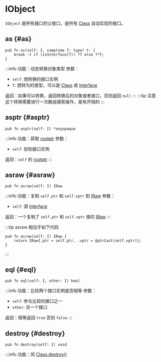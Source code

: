 # IObject
`IObject` 是所有接口的父接口，是所有 [Class](principle#term) 自动实现的接口。

## as {#as}
```zig
pub fn as(self: I, comptime T: type) t: {
    break :t if (isInterface(T)) ?T else ?*T;
}
```
:::info 功能：动态转换对象类型
参数：
- `self`: 想转换的接口实例
- `T`: 想转为的类型，可以是 [Class](principle#term) 或 [Interface](principle#term)

返回：如果可以转换，返回转换后的对象或者接口，否则返回 `null`
:::
:::tip 注意
这个转换需要进行一次数组搜索操作，是有开销的
:::

## asptr {#asptr}
```zig
pub fn asptr(self: I) *anyopaque
```
:::info 功能：获取 [rootptr](principle#term)
参数：
- `self`: 目标接口实例

返回：`self` 的 [rootptr](principle#term)
:::

## asraw {#asraw}
```zig
pub fn asraw(self: I) IRaw
```
:::info 功能：复制 `self.ptr` 和 `self.vptr` 到 [IRaw](iraw)
参数：
- `self`: 源 [Interface](principle#term)

返回：一个复制了 `self.ptr` 和 `self.vptr` 值的 [IRaw](iraw)
:::

:::tip asraw 相当于如下代码
```zig
pub fn asraw(self: I) IRaw {
    return IRaw{.ptr = self.ptr, .vptr = @ptrCast(self.vptr)};
}
```
:::

## eql {#eql}
```zig
pub fn eql(self: I, other: I) bool
```
:::info 功能：比较两个接口实例是否相等
参数：
- `self`: 参与比较的接口之一
- `other`: 另一个接口

返回：相等返回 `true` 否则 `false`
:::

## destroy {#destroy}
```zig
pub fn destroy(self: I) void
```
:::info 功能：同 [Class.destroy()](class#destroy)
